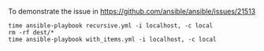 To demonstrate the issue in https://github.com/ansible/ansible/issues/21513

```
time ansible-playbook recursive.yml -i localhost, -c local                                              
rm -rf dest/*
time ansible-playbook with_items.yml -i localhost, -c local
```
